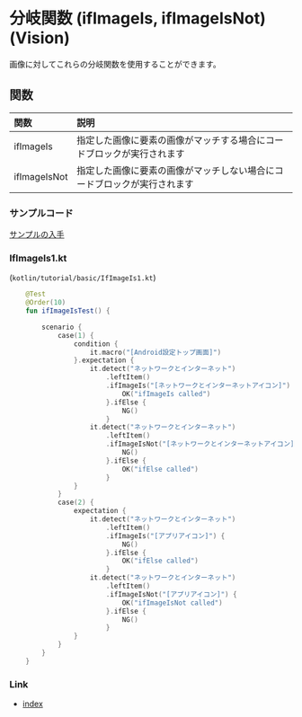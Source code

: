 # 分岐関数 (ifImageIs, ifImageIsNot) (Vision)

画像に対してこれらの分岐関数を使用することができます。

## 関数

| 関数           | 説明                                   |
|:-------------|:-------------------------------------|
| ifImageIs    | 指定した画像に要素の画像がマッチする場合にコードブロックが実行されます  |
| ifImageIsNot | 指定した画像に要素の画像がマッチしない場合にコードブロックが実行されます |

### サンプルコード

[サンプルの入手](../../../getting_samples_ja.md)

### IfImageIs1.kt

(`kotlin/tutorial/basic/IfImageIs1.kt`)

```kotlin
    @Test
    @Order(10)
    fun ifImageIsTest() {

        scenario {
            case(1) {
                condition {
                    it.macro("[Android設定トップ画面]")
                }.expectation {
                    it.detect("ネットワークとインターネット")
                        .leftItem()
                        .ifImageIs("[ネットワークとインターネットアイコン]") {
                            OK("ifImageIs called")
                        }.ifElse {
                            NG()
                        }
                    it.detect("ネットワークとインターネット")
                        .leftItem()
                        .ifImageIsNot("[ネットワークとインターネットアイコン]") {
                            NG()
                        }.ifElse {
                            OK("ifElse called")
                        }
                }
            }
            case(2) {
                expectation {
                    it.detect("ネットワークとインターネット")
                        .leftItem()
                        .ifImageIs("[アプリアイコン]") {
                            NG()
                        }.ifElse {
                            OK("ifElse called")
                        }
                    it.detect("ネットワークとインターネット")
                        .leftItem()
                        .ifImageIsNot("[アプリアイコン]") {
                            OK("ifImageIsNot called")
                        }.ifElse {
                            NG()
                        }
                }
            }
        }
    }
```

### Link

- [index](../../../../index_ja.md)

